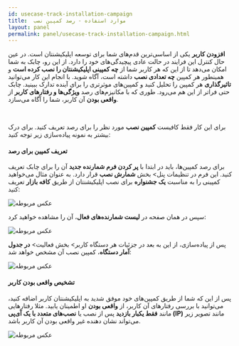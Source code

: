 ```yaml
---
id: usecase-track-installation-campaign
title:  موارد استفاده - رصد کمپین نصب 
layout: panel
permalink: panel/usecase-track-installation-campaign.html
---
```


**افزودن کاربر** یکی از اساسی‌ترین قدم‌های شما برای توسعه اپلیکیشنتان است. در عین حال کنترل این فرایند در حالت عادی پیچیدگی‌های خود را دارد. از این رو، چابک به شما امکان می‌دهد تا از این که هر کاربر شما از **چه کمپینی اپلیکیشنتان را نصب کرده است** و همینطور هر کمپین **چه تعدادی نصب** داشته است، آگاه شوید. با انجام این کار می‌توانید **تاثیرگذاری** هر کمپین را تحلیل کنید و کمپین‌های موثرتری را برای آینده تدارک ببینید. چابک حتی فراتر از این هم می‌رود. طوری که با مکانیزم‌های رصد **ویژگی‌ها و رفتارهای کاربر** از **واقعی بودن** آن کاربر، شما را آگاه می‌سازد.

<Br>

برای این کار فقط کافیست **کمپین نصب** مورد نظر را برای رصد تعریف کنید. برای درک بیشتر به نمونه پیاده‌سازی زیر توجه کنید:

#### تعریف کمپین برای رصد

برای رصد کمپین‌ها، باید در ابتدا با **پر کردن فرم شمارنده جدید** آن را برای چابک تعریف کنید. این فرم در تنظیمات پنل> بخش **شمارش نصب** قرار دارد. به عنوان مثال می‌خواهید کمپینی را به مناسبت **یک جشنواره** برای نصب اپلیکیشنتان از طریق **کافه بازار** تعریف کنید:

 ![عکس مربوطه](http://uupload.ir/files/9nu7_tracker.png)

سپس در همان صفحه در **لیست شمارنده‌های فعال**، آن را مشاهده خواهید کرد:

 ![عکس مربوطه](http://uupload.ir/files/og2i_install.png)
 
پس از پیاده‌سازی، از این به بعد در جزئیات هر دستگاه کاربر> بخش فعالیت> **در جدول آمار دستگاه**، کمپین نصب آن مشخص خواهد شد:


 ![عکس مربوطه](http://uupload.ir/files/5jre_activity.png)


#### تشخیص واقعی بودن کاربر

پس از این که شما از طریق کمپین‌های خود موفق شدید به اپلیکیشنتان کاربر اضافه کنید، می‌توانید با بررسی رفتار‌های آن کاربر، از **واقعی بودن** او اطمینان یابید. مثلا رفتارهایی مانند **فقط یکبار بازدید** پس از نصب یا **نصب‌های متعدد با یک آی‌پی (IP)** مانند تصویر زیر می‌تواند نشان دهنده غیر واقعی بودن آن کاربر باشد. 

 ![عکس مربوطه](http://uupload.ir/files/71s0_fakeuser.png)
